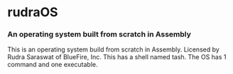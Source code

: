 # rudraOS
### An operating system built from scratch in Assembly
This is an operating system build from scratch in Assembly. Licensed by Rudra Saraswat of BlueFire, Inc. 
This has a shell named tash. The OS has 1 command and one executable.
